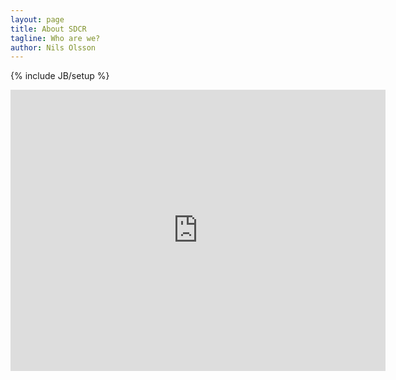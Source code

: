 ```yaml
---
layout: page
title: About SDCR
tagline: Who are we?
author: Nils Olsson
---
```

{% include JB/setup %}

<!-- Google Map embed -->
<div id="map">
  <iframe width="600" height="450" frameborder="0" style="border:0" src="https://www.google.com/maps/embed/v1/place?q=san%20diego%20city%20college&key=AIzaSyC-c-4P3FhPrpP08DmDmrwjG44DUE3v_LU"></iframe> 
</div>
<style>
  #map {
    background-size: cover;
    height: 0;
    width: 100;
    padding-bottom: 56.25%; /* 16:9 */
  }
</style>

